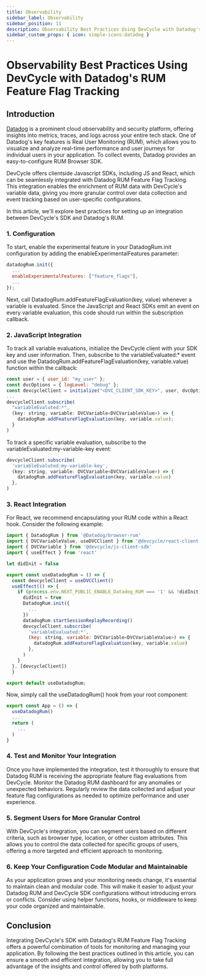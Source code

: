 ```yaml
---
title: Observability
sidebar_label: Observability
sidebar_position: 11
description: Observability Best Practices Using DevCycle with Datadog's RUM Feature Flag Tracking
sidebar_custom_props: { icon: simple-icons:datadog }
---
```


# Observability Best Practices Using DevCycle with Datadog's RUM Feature Flag Tracking

## Introduction

[Datadog](https://www.Datadoghq.com/) is a prominent cloud observability and security platform, offering insights into metrics, traces, and logs across your entire tech stack. One of Datadog's key features is Real User Monitoring (RUM), which allows you to visualize and analyze real-time performance and user journeys for individual users in your application. To collect events, Datadog provides an easy-to-configure RUM Browser SDK.

DevCycle offers clientside Javascript SDKs, including JS and React, which can be seamlessly integrated with Datadog RUM Feature Flag Tracking. This integration enables the enrichment of RUM data with DevCycle's variable data, giving you more granular control over data collection and event tracking based on user-specific configurations.

In this article, we'll explore best practices for setting up an integration between DevCycle's SDK and Datadog's RUM.

### 1. Configuration

To start, enable the experimental feature in your DatadogRum.init configuration by adding the enableExperimentalFeatures parameter:

```javascript
datadogRum.init({
  ...
  enableExperimentalFeatures: ["feature_flags"],
  ...
});
```

Next, call DatadogRum.addFeatureFlagEvaluation(key, value) whenever a variable is evaluated. Since the JavaScript and React SDKs emit an event on every variable evaluation, this code should run within the subscription callback.

### 2. JavaScript Integration

To track all variable evaluations, initialize the DevCycle client with your SDK key and user information. Then, subscribe to the variableEvaluated:\* event and use the DatadogRum.addFeatureFlagEvaluation(key, variable.value) function within the callback:

```javascript
const user = { user_id: "my_user" };
const dvcOptions = { logLevel: "debug" };
const devcycleClient = initialize("<DVC_CLIENT_SDK_KEY>", user, dvcOptions);
...
devcycleClient.subscribe(
  "variableEvaluted:*",
  (key: string, variable: DVCVariable<DVCVariableValue>) => {
    datadogRum.addFeatureFlagEvaluation(key, variable.value);
  }
)
```

To track a specific variable evaluation, subscribe to the variableEvaluated:my-variable-key event:

```javascript
devcycleClient.subscribe(
  'variableEvaluted:my-variable-key',
  (key: string, variable: DVCVariable<DVCVariableValue>) => {
    datadogRum.addFeatureFlagEvaluation(key, variable.value)
  },
)
```

### 3. React Integration

For React, we recommend encapsulating your RUM code within a React hook. Consider the following example:

```javascript
import { DatadogRum } from '@Datadog/browser-rum'
import { DVCVariableValue, useDVCClient } from '@devcycle/react-client-sdk'
import { DVCVariable } from '@devcycle/js-client-sdk'
import { useEffect } from 'react'

let didInit = false

export const useDatadogRum = () => {
  const devcycleClient = useDVCClient()
  useEffect(() => {
    if (process.env.NEXT_PUBLIC_ENABLE_Datadog_RUM === '1' && !didInit) {
      didInit = true
      DatadogRum.init({
        ...
      })
      datadogRum.startSessionReplayRecording()
      devcycleClient.subscribe(
        'variableEvaluated:*',
        (key: string, variable: DVCVariable<DVCVariableValue>) => {
          datadogRum.addFeatureFlagEvaluation(key, variable.value)
        },
      )
    }
  }, [devcycleClient])
  }

export default useDatadogRum;
```

Now, simply call the useDatadogRum() hook from your root component:

```javascript
export const App = () => {
  useDatadogRum()
  ...
  return (
    ...
  )
}
```

### 4. Test and Monitor Your Integration

Once you have implemented the integration, test it thoroughly to ensure that Datadog RUM is receiving the appropriate feature flag evaluations from DevCycle. Monitor the Datadog RUM dashboard for any anomalies or unexpected behaviors. Regularly review the data collected and adjust your feature flag configurations as needed to optimize performance and user experience.

### 5. Segment Users for More Granular Control

With DevCycle's integration, you can segment users based on different criteria, such as browser type, location, or other custom attributes. This allows you to control the data collected for specific groups of users, offering a more targeted and efficient approach to monitoring.

### 6. Keep Your Configuration Code Modular and Maintainable

As your application grows and your monitoring needs change, it's essential to maintain clean and modular code. This will make it easier to adjust your Datadog RUM and DevCycle SDK configurations without introducing errors or conflicts. Consider using helper functions, hooks, or middleware to keep your code organized and maintainable.

## Conclusion

Integrating DevCycle's SDK with Datadog's RUM Feature Flag Tracking offers a powerful combination of tools for monitoring and managing your application. By following the best practices outlined in this article, you can ensure a smooth and efficient integration, allowing you to take full advantage of the insights and control offered by both platforms.
